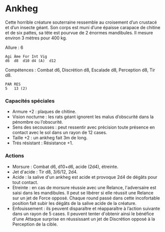 # Ankheg

Cette horrible créature souterraine ressemble au croisement d’un crustacé et d’un insecte géant. Son corps est muni d’une épaisse carapace de chitine et de six pattes, sa tête est pourvue de 2 énormes mandibules. Il mesure environ 3 mètres pour 400 kg.

Allure : 6
```
Agi	Âme	For	Int	Vig
d6	d8	d10	d4 (A)	d12
```
Compétences : Combat d6, Discrétion d8, Escalade d8, Perception d8, Tir d8.
```
PAR	RES
5	13 (2)
```
### Capacités spéciales
- Armure +2 : plaques de chitine.
- Vision nocturne : les rats géant ignorent les malus d’obscurité dans la pénombre ou l’obscurité.
- Sens des secousses : peut ressentir avec précision toute présence en contact avec le sol dans un rayon de 12 cases.
- Taille +2 : un ankheg fait 3m de long.
- Trés résistant : Résistance +1.

### Actions
- Morsure : Combat d6, d10+d6, acide (2d4), étreinte.
- Jet d'acide : Tir d8, 3/6/12, 2d4.
- Acide : la salive d'un ankheg est acide et provoque 2d4 de dégâts pour tout contact.
- Etreinte : en cas de morsure réussie avec une Relance, l'adversaire est saisi dans les mandibules. Il peut se libérer si elle réussit une Relance sur un jet de Force opposé. Chaque round passé dans cette incofortable position fait subir les dégâts de la salive acide de la créature.
- Enfouissement : ils peuvent disparaître et réapparaître à l’action suivante dans un rayon de 5 cases. Il peuvent tenter d'obtenir ainsi le bénéfice d'une Attaque surprise en réussissant un jet de Discrétion opposé à la Perception de la cible.
